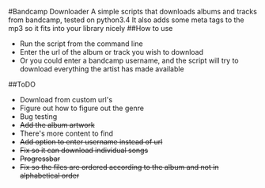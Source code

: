 #Bandcamp Downloader
A simple scripts that downloads albums and tracks from bandcamp, tested on python3.4
It also adds some meta tags to the mp3 so it fits into your library nicely
##How to use
* Run the script from the command line
* Enter the url of the album or track you wish to download
* Or you could enter a bandcamp username, and the script will try to download everything the artist has made available 

##ToDO
* Download from custom url's
* Figure out how to figure out the genre
* Bug testing
* <del>Add the album artwork</del>
* There's more content to find
* <del>Add option to enter username instead of url</del>
* <del>Fix so it can download individual songs</del>
* <del>Progressbar</del>
* <del>Fix so the files are ordered according to the album and not in alphabetical order</del>
